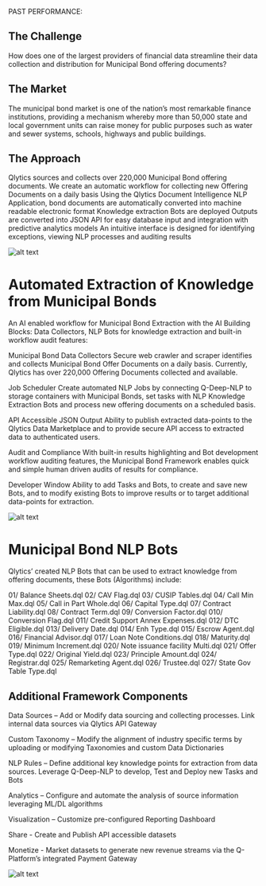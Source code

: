 PAST PERFORMANCE:

## The Challenge
How does one of the largest providers of financial data streamline their data collection and distribution for Municipal Bond offering documents?

## The Market
The municipal bond market is one of the nation’s most remarkable finance institutions, providing a mechanism whereby more than 50,000 state and local government units can raise money for public purposes such as water and sewer systems, schools, highways and public buildings.  

## The Approach
Qlytics sources and collects over 220,000 Municipal Bond offering documents. We create an automatic workflow for collecting new Offering Documents on a daily basis
Using the Qlytics Document Intelligence NLP Application, bond documents are automatically converted into machine readable electronic format
Knowledge extraction Bots are deployed Outputs are converted into JSON API for easy database input and integration with predictive analytics models
An intuitive interface is designed for identifying exceptions, viewing NLP processes and auditing results

![alt text](https://github.com/qlyticsllc/qplatform/blob/master/ESG%20Solution.png)

# Automated Extraction of Knowledge from Municipal Bonds 
An AI enabled workflow for Municipal Bond Extraction with the AI Building Blocks: Data Collectors, NLP Bots for knowledge extraction and built-in workflow audit features:

Municipal Bond Data Collectors
Secure web crawler and scraper identifies and collects Municipal Bond Offer Documents on a daily basis. Currently, Qlytics has over 220,000 Offering Documents collected and available.

Job Scheduler
Create automated NLP Jobs by connecting Q-Deep-NLP to storage containers with Municipal Bonds, set tasks with NLP Knowledge Extraction Bots and process new offering documents on a scheduled basis.

API Accessible JSON Output
Ability to publish extracted data-points to the Qlytics Data Marketplace and to provide secure API access to extracted data to authenticated users.

Audit and Compliance
With built-in results highlighting and Bot development workflow auditing features, the Municipal Bond Framework enables quick and simple human driven audits of results for compliance.

Developer Window
Ability to add Tasks and Bots, to create and save new Bots, and to modify existing Bots to improve results or to target additional data-points for extraction.

![alt text](https://github.com/qlyticsllc/qplatform/blob/master/Q-Deep-NLP%20image%201.png)

# Municipal Bond NLP Bots
Qlytics’ created NLP Bots that can be used to extract knowledge from offering documents, these Bots (Algorithms) include:

01/ Balance Sheets.dql
02/ CAV Flag.dql
03/ CUSIP Tables.dql
04/ Call Min Max.dql
05/ Call in Part Whole.dql
06/ Capital Type.dql
07/ Contract Liability.dql
08/ Contract Term.dql
09/ Conversion Factor.dql
010/ Conversion Flag.dql
011/ Credit Support Annex Expenses.dql
012/ DTC Eligible.dql
013/ Delivery Date.dql
014/ Enh Type.dql
015/ Escrow Agent.dql
016/ Financial Advisor.dql
017/ Loan Note Conditions.dql
018/ Maturity.dql
019/ Minimum Increment.dql
020/ Note issuance facility Multi.dql
021/ Offer Type.dql
022/ Original Yield.dql
023/ Principle Amount.dql
024/ Registrar.dql
025/ Remarketing Agent.dql
026/ Trustee.dql
027/ State Gov Table Type.dql

## Additional Framework Components

Data Sources – Add or Modify data sourcing and collecting processes.  Link internal data sources via Qlytics API Gateway

Custom Taxonomy – Modify the alignment of industry specific terms by uploading or modifying Taxonomies and custom Data Dictionaries

NLP Rules – Define additional key knowledge points for extraction from data sources. Leverage Q-Deep-NLP to develop, Test and Deploy new Tasks and Bots

Analytics – Configure and automate the analysis of source information leveraging ML/DL algorithms

Visualization – Customize pre-configured Reporting Dashboard

Share - Create and Publish API accessible datasets
 
Monetize - Market datasets to generate new revenue streams via the Q-Platform’s integrated Payment Gateway

![alt text](https://github.com/qlyticsllc/qplatform/blob/master/Muni%201.png)
